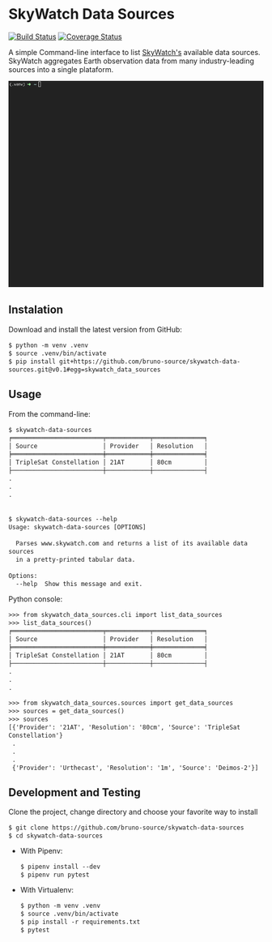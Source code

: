 # SkyWatch Data Sources

[![Build Status](https://travis-ci.org/bruno-source/skywatch-data-sources.svg?branch=master)](https://travis-ci.org/bruno-source/skywatch-data-sources)
[![Coverage Status](https://coveralls.io/repos/github/bruno-source/skywatch-data-sources/badge.svg?branch=master)](https://coveralls.io/github/bruno-source/skywatch-data-sources?branch=master)

A simple Command-line interface to list [SkyWatch's](https://www.skywatch.com/) available data sources.
SkyWatch aggregates Earth observation data from many industry-leading sources into a single plataform.

![](docs/demo.gif)

## Instalation

Download and install the latest version from GitHub:
```
$ python -m venv .venv
$ source .venv/bin/activate
$ pip install git+https://github.com/bruno-source/skywatch-data-sources.git@v0.1#egg=skywatch_data_sources
```

## Usage
From the command-line:
```
$ skywatch-data-sources
╒═════════════════════════╤════════════╤══════════════╕
│ Source                  │ Provider   │ Resolution   │
╞═════════════════════════╪════════════╪══════════════╡
│ TripleSat Constellation │ 21AT       │ 80cm         │
├─────────────────────────┼────────────┼──────────────┤
.
.
.


$ skywatch-data-sources --help
Usage: skywatch-data-sources [OPTIONS]

  Parses www.skywatch.com and returns a list of its available data sources
  in a pretty-printed tabular data.

Options:
  --help  Show this message and exit.
```

Python console:
```
>>> from skywatch_data_sources.cli import list_data_sources
>>> list_data_sources()
╒═════════════════════════╤════════════╤══════════════╕
│ Source                  │ Provider   │ Resolution   │
╞═════════════════════════╪════════════╪══════════════╡
│ TripleSat Constellation │ 21AT       │ 80cm         │
├─────────────────────────┼────────────┼──────────────┤
.
.
.
```

```
>>> from skywatch_data_sources.sources import get_data_sources
>>> sources = get_data_sources()
>>> sources
[{'Provider': '21AT', 'Resolution': '80cm', 'Source': 'TripleSat Constellation'}
 .
 .
 .
 {'Provider': 'Urthecast', 'Resolution': '1m', 'Source': 'Deimos-2'}]
```

## Development and Testing

Clone the project, change directory and choose your favorite way to install
```console
$ git clone https://github.com/bruno-source/skywatch-data-sources
$ cd skywatch-data-sources
```

- With Pipenv:

    ```console
    $ pipenv install --dev
    $ pipenv run pytest
    ```

- With Virtualenv:

    ```console
    $ python -m venv .venv
    $ source .venv/bin/activate
    $ pip install -r requirements.txt
    $ pytest
    ```
